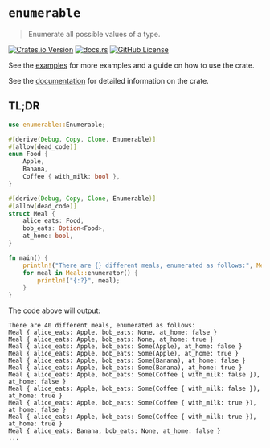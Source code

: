 # `enumerable`

> Enumerate all possible values of a type.

[![Crates.io Version](https://img.shields.io/crates/v/enumerable)](https://crates.io/crates/enumerable)
[![docs.rs](https://img.shields.io/docsrs/enumerable)](https://docs.rs/crate/enumerable/1.0.0)
[![GitHub License](https://img.shields.io/github/license/GeminiLab/enumerable)](https://github.com/GeminiLab/enumerable/blob/dev/LICENSE)

See the [examples](./examples) for more examples and a guide on how to use the crate.

See the [documentation](https://docs.rs/enumerable) for detailed information on the crate.

## TL;DR

```rust
use enumerable::Enumerable;

#[derive(Debug, Copy, Clone, Enumerable)]
#[allow(dead_code)]
enum Food {
    Apple,
    Banana,
    Coffee { with_milk: bool },
}

#[derive(Debug, Copy, Clone, Enumerable)]
#[allow(dead_code)]
struct Meal {
    alice_eats: Food,
    bob_eats: Option<Food>,
    at_home: bool,
}

fn main() {
    println!("There are {} different meals, enumerated as follows:", Meal::ENUMERABLE_SIZE);
    for meal in Meal::enumerator() {
        println!("{:?}", meal);
    }
}
```

The code above will output:

```text
There are 40 different meals, enumerated as follows:
Meal { alice_eats: Apple, bob_eats: None, at_home: false }
Meal { alice_eats: Apple, bob_eats: None, at_home: true }
Meal { alice_eats: Apple, bob_eats: Some(Apple), at_home: false }
Meal { alice_eats: Apple, bob_eats: Some(Apple), at_home: true }
Meal { alice_eats: Apple, bob_eats: Some(Banana), at_home: false }
Meal { alice_eats: Apple, bob_eats: Some(Banana), at_home: true }
Meal { alice_eats: Apple, bob_eats: Some(Coffee { with_milk: false }), at_home: false }
Meal { alice_eats: Apple, bob_eats: Some(Coffee { with_milk: false }), at_home: true }
Meal { alice_eats: Apple, bob_eats: Some(Coffee { with_milk: true }), at_home: false }
Meal { alice_eats: Apple, bob_eats: Some(Coffee { with_milk: true }), at_home: true }
Meal { alice_eats: Banana, bob_eats: None, at_home: false }
...
```
